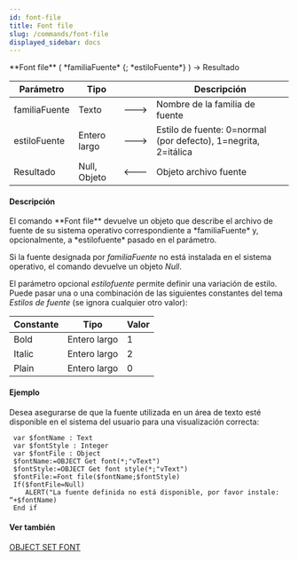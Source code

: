 ```yaml
---
id: font-file
title: Font file
slug: /commands/font-file
displayed_sidebar: docs
---
```


<!--REF #_command_.Font file.Syntax-->**Font file** ( *familiaFuente* {; *estiloFuente*} ) -> Resultado<!-- END REF-->
<!--REF #_command_.Font file.Params-->
| Parámetro | Tipo |  | Descripción |
| --- | --- | --- | --- |
| familiaFuente | Texto | &#x1F852; | Nombre de la familia de fuente |
| estiloFuente | Entero largo | &#x1F852; | Estilo de fuente: 0=normal (por defecto), 1=negrita, 2=itálica |
| Resultado | Null, Objeto | &#x1F850; | Objeto archivo fuente |

<!-- END REF-->

#### Descripción 

<!--REF #_command_.Font file.Summary-->El comando **Font file** devuelve un objeto que describe el archivo de fuente de su sistema operativo correspondiente a *familiaFuente* y, opcionalmente, a *estilofuente* pasado en el parámetro.<!-- END REF--> 

Si la fuente designada por *familiaFuente* no está instalada en el sistema operativo, el comando devuelve un objeto *Null*. 

El parámetro opcional *estilofuente* permite definir una variación de estilo. Puede pasar una o una combinación de las siguientes constantes del tema *Estilos de fuente* (se ignora cualquier otro valor):

| Constante | Tipo         | Valor |
| --------- | ------------ | ----- |
| Bold      | Entero largo | 1     |
| Italic    | Entero largo | 2     |
| Plain     | Entero largo | 0     |

#### Ejemplo 

Desea asegurarse de que la fuente utilizada en un área de texto esté disponible en el sistema del usuario para una visualización correcta:

```4d
 var $fontName : Text
 var $fontStyle : Integer
 var $fontFile : Object
 $fontName:=OBJECT Get font(*;"vText")
 $fontStyle:=OBJECT Get font style(*;"vText")
 $fontFile:=Font file($fontName;$fontStyle)
 If($fontFile=Null)
    ALERT("La fuente definida no está disponible, por favor instale: “+$fontName)
 End if
```

#### Ver también 

[OBJECT SET FONT](object-set-font.md)  